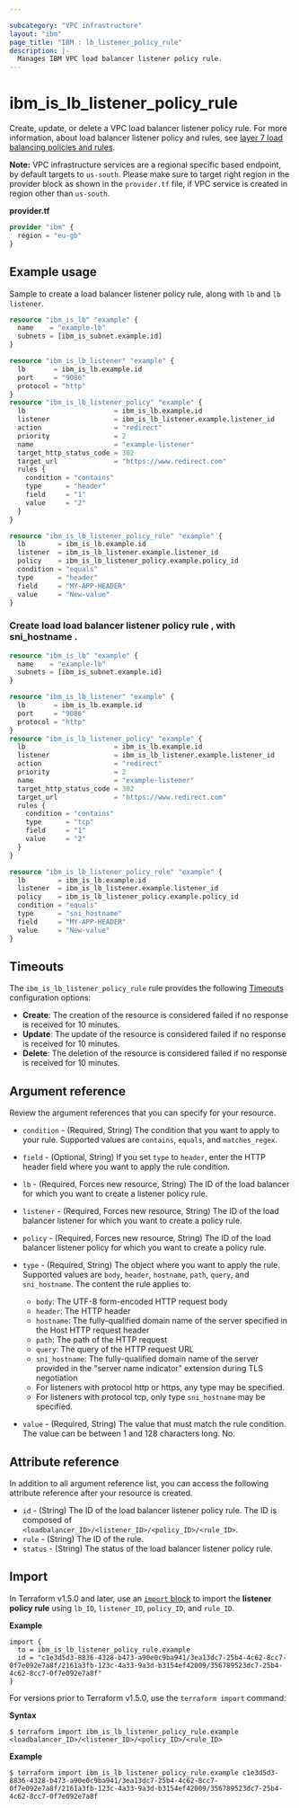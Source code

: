 ```yaml
---

subcategory: "VPC infrastructure"
layout: "ibm"
page_title: "IBM : lb_listener_policy_rule"
description: |-
  Manages IBM VPC load balancer listener policy rule.
---
```


# ibm_is_lb_listener_policy_rule
Create, update, or delete a VPC load balancer listener policy rule. For more information, about load balancer listener policy and rules, see [layer 7 load balancing policies and rules](https://cloud.ibm.com/docs/vpc?topic=vpc-layer-7-load-balancing).

**Note:** 
VPC infrastructure services are a regional specific based endpoint, by default targets to `us-south`. Please make sure to target right region in the provider block as shown in the `provider.tf` file, if VPC service is created in region other than `us-south`.

**provider.tf**

```terraform
provider "ibm" {
  region = "eu-gb"
}
```

## Example usage
Sample to create a load balancer listener policy rule, along with `lb` and `lb listener`.

```terraform
resource "ibm_is_lb" "example" {
  name    = "example-lb"
  subnets = [ibm_is_subnet.example.id]
}

resource "ibm_is_lb_listener" "example" {
  lb       = ibm_is_lb.example.id
  port     = "9086"
  protocol = "http"
}
resource "ibm_is_lb_listener_policy" "example" {
  lb                      = ibm_is_lb.example.id
  listener                = ibm_is_lb_listener.example.listener_id
  action                  = "redirect"
  priority                = 2
  name                    = "example-listener"
  target_http_status_code = 302
  target_url              = "https://www.redirect.com"
  rules {
    condition = "contains"
    type      = "header"
    field     = "1"
    value     = "2"
  }
}

resource "ibm_is_lb_listener_policy_rule" "example" {
  lb        = ibm_is_lb.example.id
  listener  = ibm_is_lb_listener.example.listener_id
  policy    = ibm_is_lb_listener_policy.example.policy_id
  condition = "equals"
  type      = "header"
  field     = "MY-APP-HEADER"
  value     = "New-value"
}
```

### Create load load balancer listener policy rule , with sni_hostname .

```terraform
resource "ibm_is_lb" "example" {
  name    = "example-lb"
  subnets = [ibm_is_subnet.example.id]
}

resource "ibm_is_lb_listener" "example" {
  lb       = ibm_is_lb.example.id
  port     = "9086"
  protocol = "http"
}
resource "ibm_is_lb_listener_policy" "example" {
  lb                      = ibm_is_lb.example.id
  listener                = ibm_is_lb_listener.example.listener_id
  action                  = "redirect"
  priority                = 2
  name                    = "example-listener"
  target_http_status_code = 302
  target_url              = "https://www.redirect.com"
  rules {
    condition = "contains"
    type      = "tcp"
    field     = "1"
    value     = "2"
  }
}

resource "ibm_is_lb_listener_policy_rule" "example" {
  lb        = ibm_is_lb.example.id
  listener  = ibm_is_lb_listener.example.listener_id
  policy    = ibm_is_lb_listener_policy.example.policy_id
  condition = "equals"
  type      = "sni_hostname"
  field     = "MY-APP-HEADER"
  value     = "New-value"
}
```



## Timeouts
The `ibm_is_lb_listener_policy_rule` rule provides the following [Timeouts](https://www.terraform.io/docs/language/resources/syntax.html) configuration options:

- **Create**: The creation of the resource is considered failed if no response is received for 10 minutes. 
- **Update**: The update of the resource is considered failed if no response is received for 10 minutes. 
- **Delete**: The deletion of the resource is considered failed if no response is received for 10 minutes. 

## Argument reference
Review the argument references that you can specify for your resource. 

- `condition` - (Required, String) The condition that you want to apply to your rule. Supported values are `contains`, `equals`, and `matches_regex`.
- `field` - (Optional, String) If you set `type` to `header`, enter the HTTP header field where you want to apply the rule condition.
- `lb` - (Required, Forces new resource, String) The ID of the load balancer for which you want to create a listener policy rule.
- `listener` - (Required, Forces new resource, String) The ID of the load balancer listener for which you want to create a policy rule. 
- `policy` - (Required, Forces new resource, String) The ID of the load balancer listener policy for which you want to create a policy rule. 
- `type` - (Required, String) The object where you want to apply the rule. Supported values are `body`, `header`, `hostname`, `path`, `query`, and `sni_hostname`.
  The content the rule applies to:
    - `body`: The UTF-8 form-encoded HTTP request body
    - `header`: The HTTP header
    - `hostname`: The fully-qualified domain name of the server specified in the Host HTTP request header
    - `path`: The path of the HTTP request
    - `query`: The query of the HTTP request URL
    - `sni_hostname`: The fully-qualified domain name of the server provided in the "server name indicator" extension during TLS negotiation
    - For listeners with protocol http or https, any type may be specified.
    - For listeners with protocol tcp, only type `sni_hostname` may be specified.

- `value` - (Required, String) The value that must match the rule condition. The value can be between 1 and 128 characters long. No.

## Attribute reference
In addition to all argument reference list, you can access the following attribute reference after your resource is created.

- `id` - (String) The ID of the load balancer listener policy rule. The ID is composed of ` <loadbalancer_ID>/<listener_ID>/<policy_ID>/<rule_ID>`.
- `rule` - (String) The ID of the rule.
- `status` - (String) The status of the load balancer listener policy rule.


## Import

In Terraform v1.5.0 and later, use an [`import` block](https://developer.hashicorp.com/terraform/language/import) to import the **listener policy rule** using `lb_ID`, `listener_ID`, `policy_ID`, and `rule_ID`.

**Example**

```hcl
import {
  to = ibm_is_lb_listener_policy_rule.example
  id = "c1e3d5d3-8836-4328-b473-a90e0c9ba941/3ea13dc7-25b4-4c62-8cc7-0f7e092e7a8f/2161a3fb-123c-4a33-9a3d-b3154ef42009/356789523dc7-25b4-4c62-8cc7-0f7e092e7a8f"
}
```

For versions prior to Terraform v1.5.0, use the `terraform import` command:

**Syntax**

```console
$ terraform import ibm_is_lb_listener_policy_rule.example <loadbalancer_ID>/<listener_ID>/<policy_ID>/<rule_ID>
```

**Example**

```console
$ terraform import ibm_is_lb_listener_policy_rule.example c1e3d5d3-8836-4328-b473-a90e0c9ba941/3ea13dc7-25b4-4c62-8cc7-0f7e092e7a8f/2161a3fb-123c-4a33-9a3d-b3154ef42009/356789523dc7-25b4-4c62-8cc7-0f7e092e7a8f
```
